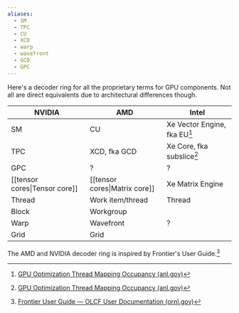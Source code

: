 ```yaml
---
aliases:
  - SM
  - TPC
  - CU
  - XCD
  - warp
  - wavefront
  - GCD
  - GPC
---
```

Here's a decoder ring for all the proprietary terms for GPU components. Not all are direct equivalents due to architectural differences though.

| NVIDIA                        | AMD                           | Intel                        |
| ----------------------------- | ----------------------------- | ---------------------------- |
| SM                            | CU                            | Xe Vector Engine, fka EU[^3] |
| TPC                           | XCD, fka GCD                  | Xe Core, fka subslice[^3]    |
| GPC                           | ?                             | ?                            |
| [[tensor cores\|Tensor core]] | [[tensor cores\|Matrix core]] | Xe Matrix Engine             |
| Thread                        | Work item/thread              | Thread                       |
| Block                         | Workgroup                     |                              |
| Warp                          | Wavefront                     | ?                            |
| Grid                          | Grid                          |                              |

The AMD and NVIDIA decoder ring is inspired by Frontier's User Guide.[^1]

[^1]: [Frontier User Guide — OLCF User Documentation (ornl.gov)](https://docs.olcf.ornl.gov/systems/frontier_user_guide.html#amd-vs-nvidia-terminology)
[^2]: [Hardware Overview - ALCF User Guides (anl.gov)](https://docs.alcf.anl.gov/aurora/hardware-overview/machine-overview/)
[^3]: [GPU Optimization Thread Mapping Occupancy (anl.gov)](https://www.alcf.anl.gov/sites/default/files/2023-11/GPU_Optimization_Thread_Mapping_Occupancy.pdf)